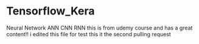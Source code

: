 # Tensorflow_Kera
Neural Network ANN CNN RNN
this is from udemy course and has a great content!!
i edited this file for test
this it the second pulling request
